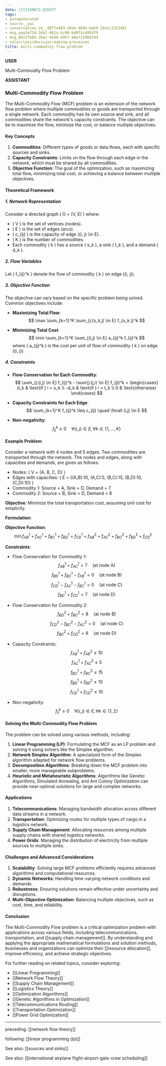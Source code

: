 ```yaml
---
date: 1717289072.025977
tags:
- autogenerated
- source__oai
- conversation_id__88f74403-a93e-464e-beb9-16e1c1323d81
- msg_aaa2ef2d-2da7-461a-bc90-bd0f1c495479
- msg_8615fb65-2bac-45d6-b95f-48a7229b67dd
- colorclass/decision-making-processes
title: multi-commodity flow problem
---
```


**USER**

Multi-Commodity Flow Problem


**ASSISTANT**

### Multi-Commodity Flow Problem

The Multi-Commodity Flow (MCF) problem is an extension of the network flow problem where multiple commodities or goods are transported through a single network. Each commodity has its own source and sink, and all commodities share the network's capacity constraints. The objective can be to maximize the flow, minimize the cost, or balance multiple objectives.

#### Key Concepts

1. **Commodities**: Different types of goods or data flows, each with specific sources and sinks.
2. **Capacity Constraints**: Limits on the flow through each edge in the network, which must be shared by all commodities.
3. **Objective Function**: The goal of the optimization, such as maximizing total flow, minimizing total cost, or achieving a balance between multiple objectives.

#### Theoretical Framework

##### 1. Network Representation

Consider a directed graph \( G = (V, E) \) where:
- \( V \) is the set of vertices (nodes).
- \( E \) is the set of edges (arcs).
- \( c_{ij} \) is the capacity of edge \((i, j) \in E\).
- \( K \) is the number of commodities.
- Each commodity \( k \) has a source \( s_k \), a sink \( t_k \), and a demand \( d_k \).

##### 2. Flow Variables

Let \( f_{ij}^k \) denote the flow of commodity \( k \) on edge \((i, j)\).

##### 3. Objective Function

The objective can vary based on the specific problem being solved. Common objectives include:

- **Maximizing Total Flow**:
$$
\max \sum_{k=1}^K \sum_{j:(s_k,j) \in E} f_{s_k j}^k
$$

- **Minimizing Total Cost**:
$$
\min \sum_{k=1}^K \sum_{(i,j) \in E} a_{ij}^k f_{ij}^k
$$
where \( a_{ij}^k \) is the cost per unit of flow of commodity \( k \) on edge \((i, j)\).

##### 4. Constraints

- **Flow Conservation for Each Commodity**:
$$
\sum_{j:(i,j) \in E} f_{ij}^k - \sum{j:(j,i) \in E} f_{ji}^k = 
\begin{cases}
d_k & \text{if } i = s_k \\
-d_k & \text{if } i = t_k \\
0 & \text{otherwise}
\end{cases}
$$

- **Capacity Constraints for Each Edge**:
$$
\sum_{k=1}^K f_{ij}^k \leq c_{ij} \quad \forall (i,j) \in E
$$

- **Non-negativity**:
$$
f_{ij}^k \geq 0 \quad \forall (i, j) \in E, \forall k \in \{1, \dots, K\}
$$

#### Example Problem

Consider a network with 4 nodes and 5 edges. Two commodities are transported through the network. The nodes and edges, along with capacities and demands, are given as follows:

- Nodes: \( V = \{A, B, C, D\} \)
- Edges with capacities: \( E = \{(A,B):10, (A,C):5, (B,C):15, (B,D):10, (C,D):10\} \)
- Commodity 1: Source = A, Sink = D, Demand = 7
- Commodity 2: Source = B, Sink = D, Demand = 8

**Objective**: Minimize the total transportation cost, assuming unit cost for simplicity.

**Formulation**:

**Objective Function**:
$$
\min f_{AB}^1 + f_{AC}^1 + f_{BC}^1 + f_{BD}^1 + f_{CD}^1 + f_{AB}^2 + f_{AC}^2 + f_{BC}^2 + f_{BD}^2 + f_{CD}^2
$$

**Constraints**:

- Flow Conservation for Commodity 1:
$$
f_{AB}^1 + f_{AC}^1 = 7 \quad \text{(at node A)}
$$
$$
f_{BD}^1 + f_{BC}^1 - f_{AB}^1 = 0 \quad \text{(at node B)}
$$
$$
f_{CD}^1 - f_{AC}^1 - f_{BC}^1 = 0 \quad \text{(at node C)}
$$
$$
f_{BD}^1 + f_{CD}^1 = 7 \quad \text{(at node D)}
$$

- Flow Conservation for Commodity 2:
$$
f_{BD}^2 + f_{BC}^2 = 8 \quad \text{(at node B)}
$$
$$
f_{CD}^2 - f_{BC}^2 - f_{AC}^2 = 0 \quad \text{(at node C)}
$$
$$
f_{BD}^2 + f_{CD}^2 = 8 \quad \text{(at node D)}
$$

- Capacity Constraints:
$$
f_{AB}^1 + f_{AB}^2 \leq 10
$$
$$
f_{AC}^1 + f_{AC}^2 \leq 5
$$
$$
f_{BC}^1 + f_{BC}^2 \leq 15
$$
$$
f_{BD}^1 + f_{BD}^2 \leq 10
$$
$$
f_{CD}^1 + f_{CD}^2 \leq 10
$$

- Non-negativity:
$$
f_{ij}^k \geq 0 \quad \forall (i, j) \in E, \forall k \in \{1, 2\}
$$

#### Solving the Multi-Commodity Flow Problem

The problem can be solved using various methods, including:

1. **Linear Programming (LP)**: Formulating the MCF as an LP problem and solving it using solvers like the Simplex algorithm.
2. **Network Simplex Algorithm**: A specialized form of the Simplex algorithm adapted for network flow problems.
3. **Decomposition Algorithms**: Breaking down the MCF problem into smaller, more manageable subproblems.
4. **Heuristic and Metaheuristic Algorithms**: Algorithms like Genetic Algorithms, Simulated Annealing, and Ant Colony Optimization can provide near-optimal solutions for large and complex networks.

#### Applications

1. **Telecommunications**: Managing bandwidth allocation across different data streams in a network.
2. **Transportation**: Optimizing routes for multiple types of cargo in a logistics network.
3. **Supply Chain Management**: Allocating resources among multiple supply chains with shared logistics networks.
4. **Power Grids**: Managing the distribution of electricity from multiple sources to multiple sinks.

#### Challenges and Advanced Considerations

1. **Scalability**: Solving large MCF problems efficiently requires advanced algorithms and computational resources.
2. **Dynamic Networks**: Handling time-varying network conditions and demands.
3. **Robustness**: Ensuring solutions remain effective under uncertainty and disruptions.
4. **Multi-Objective Optimization**: Balancing multiple objectives, such as cost, time, and reliability.

#### Conclusion

The Multi-Commodity Flow problem is a critical optimization problem with applications across various fields, including telecommunications, transportation, and [[supply chain management]]. By understanding and applying the appropriate mathematical formulations and solution methods, businesses and organizations can optimize their [[resource allocation]], improve efficiency, and achieve strategic objectives.

For further reading on related topics, consider exploring:
- [[Linear Programming]]
- [[Network Flow Theory]]
- [[Supply Chain Management]]
- [[Logistics Theory]]
- [[Optimization Algorithms]]
- [[Genetic Algorithms in Optimization]]
- [[Telecommunications Routing]]
- [[Transportation Optimization]]
- [[Power Grid Optimization]]


---

preceding: [[network flow theory]]  


following: [[linear programming (lp)]]

See also: [[sources and sinks]]


See also: [[international airplane flight-airport-gate-crew scheduling]]